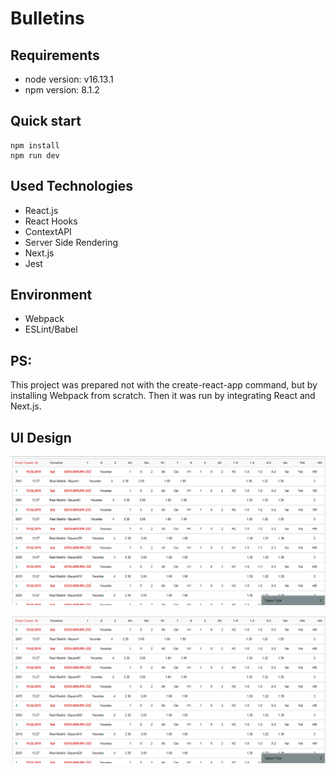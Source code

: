 # Bulletins

## Requirements
* node version: v16.13.1
* npm version: 8.1.2

## Quick start
```
npm install
npm run dev
```

## Used Technologies
* React.js
* React Hooks
* ContextAPI
* Server Side Rendering
* Next.js
* Jest

## Environment
* Webpack
* ESLint/Babel

## PS:
This project was prepared not with the create-react-app command, but by installing Webpack from scratch. Then it was run by integrating React and Next.js.

## UI Design

![alt text](https://github.com/EylemGokdemir05/bullettins-case/blob/dev/first.png)

![alt text](https://github.com/EylemGokdemir05/bullettins-case/blob/dev/fullbasket.png)
